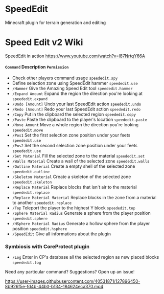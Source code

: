 # SpeedEdit
Minecraft plugin for terrain generation and editing

# Speed Edit v2 Wiki

SpeedEdit in action https://www.youtube.com/watch?v=l87NrtqY66A

#### `Command` Description `Permission`
* Check other players command usage `speededit.spy`
* Define selection zone using SpeedEdit hammer `speededit.use`
* `/Hammer` Give the Amazing Speed Edit tool `speededit.hammer`
* `/Expand Amount` Expand the region the direction you're looking at `speededit.expand`
* `/Undo [Amount]` Undo your last SpeedEdit action `speededit.undo`
* `/Redo [Amount]` Redo your last SpeedEdit action `speededit.redo`
* `/Copy` Put in the clipboard the selected region `speededit.copy`
* `/Paste` Paste the clipboard to the player's location `speededit.paste`
* `/Move Amount` Move a whole region the direction you're looking `speededit.move`
* `/Pos1` Set the first selection zone position under your feets `speededit.use`
* `/Pos2` Set the second selection zone position under your feets `speededit.use`
* `/Set Material` Fill the selected zone to the material `speededit.set`
* `/Walls Material` Create a wall of the selected zone `speededit.walls`
* `/Outline Material` Create a empty shell of the selected zone `speededit.outline`
* `/Skeleton Material` Create a skeleton of the selected zone `speededit.skeleton`
* `/Replace Material` Replace blocks that isn't air to the material `speededit.replace`
* `/Replace Material Material` Replace blocks in the zone from a material to another `speededit.replace`
* `/Top` Teleport the player to the highest Y block `speededit.top`
* `/Sphere Material Radius` Generate a sphere from the player position `speededit.sphere`
* `/HSphere Material Radius` Generate a hollow sphere from the player position `speededit.hsphere`
* `/SpeedEdit` Give all informations about the plugin

### Symbiosis with CoreProtect plugin
* `/Log` Enter in CP's database all the selected region as new placed blocks `speededit.log`

Need any particular command? Suggestions? Open up an issue!

https://user-images.githubusercontent.com/40531871/127896450-8b926f5e-fd4b-44b0-b134-184624eca370.mp4


